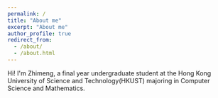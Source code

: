 ```yaml
---
permalink: /
title: "About me"
excerpt: "About me"
author_profile: true
redirect_from: 
  - /about/
  - /about.html
---
```


Hi! I'm Zhimeng, a final year undergraduate student at the Hong Kong University of Science and Technology(HKUST) majoring in Computer Science and Mathematics.

